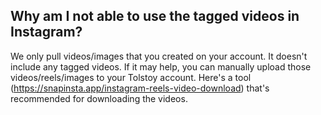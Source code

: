 ## Why am I not able to use the tagged videos in Instagram?

We only pull videos/images that you created on your account. It doesn't include any tagged videos. If it may help, you can manually upload those videos/reels/images to your Tolstoy account. Here's a tool (https://snapinsta.app/instagram-reels-video-download) that's recommended for downloading the videos.